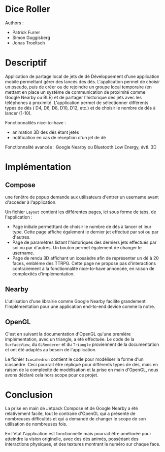 # Dice Roller

Authors :

- Patrick Furrer
- Simon Guggisberg
- Jonas Troeltsch

# Descriptif

Application de partage local de jets de dé
Développement d'une application mobile permettant gérer des lancés des dés. L'application permet de
choisir un pseudo, puis de créer ou de rejoindre un groupe local temporaire (en mettant en place un
système de communication de proximité comme Google Nearby ou BLE) et de partager l'historique des
jets avec les téléphones à proximité. L'application permet de sélectionner différents types de dés (
D4, D6, D8, D10, D12, etc.) et de choisir le nombre de dés à lancer (1-10).

Fonctionnalités nice-to-have :

- animation 3D des dés étant jetés
- notification en cas de réception d'un jet de dé

Fonctionnalité avancée : Google Nearby ou Bluetooth Low Energy, évtl. 3D

# Implémentation

## Compose

une fenêtre de popup demande aux utilisateurs d'entrer un username avant d'accéder à l'application.

Un fichier `Layout` contient les différentes pages, ici sous forme de tabs, de l'application :

- Page initiale permetttant de choisir le nombre de dés à lancer et leur type. Cette page affiche
  également le dernier jet effectué par soi ou par d'autres.
- Page de paramètres listant l'historiques des derniers jets effectués par soi ou par d'autres. Un
  bouton permet également de changer le username.
- Page de rendu 3D affichant un icosaèdre afin de représenter un dé à 20 faces, emblème des TTRPG.
  Cette page ne propose pas d'interactions contrairement à la fonctionnalité nice-to-have annoncée,
  en raison de complexités d'implémentation.

## Nearby

L'utilisation d'une librairie comme Google Nearby facilite grandement l'implémentation pour une
application end-to-end device comme la notre.

## OpenGL

C'est en suivant la documentation d'OpenGL qu'une première implémentation, avec un triangle, a été
effectuée.
Le code de la `SurfaceView`, du `GLRenderer` et du `Triangle` proviennent de la documentation et ont
été adaptés au besoin de l'application.

Le fichier `Icosahedron` contient le code pour modéliser la forme d'un icosaèdre.
Ceci pourrait être répliqué pour différents types de dés, mais en raison de la complexité de
modélisation et la prise en main d'OpenGL, nous avons déclaré cela hors scope pour ce projet.

# Conclusion

La prise en main de Jetpack Compose et de Google Nearby a été relativement facile, tout le contraire
d'OpenGL qui a présenté de nombreuses difficultés et qui a demandé de changer le scope de son
utilisation de nombreuses fois.

En l'état l'application est fonctionnelle mais pourrait être améliorée pour atteindre la vision
originelle, avec des dés animés, possédant des interactions physiques, et des textures montrant le
numéro sur chaque face.

